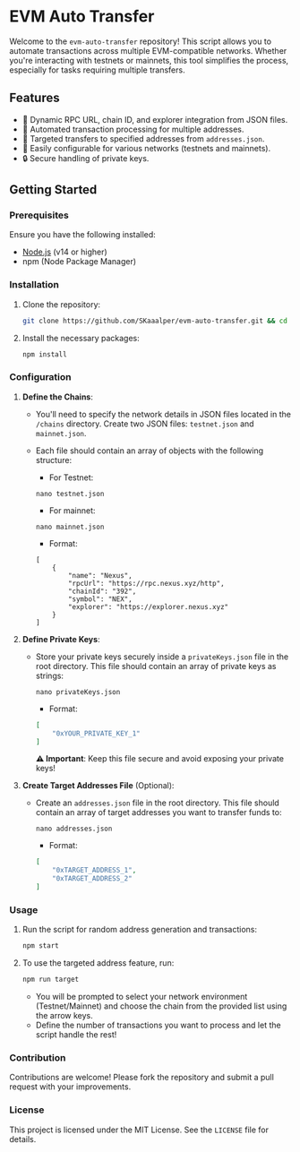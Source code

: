 # EVM Auto Transfer

Welcome to the `evm-auto-transfer` repository! This script allows you to automate transactions across multiple EVM-compatible networks. Whether you're interacting with testnets or mainnets, this tool simplifies the process, especially for tasks requiring multiple transfers.

## Features

- 📡 Dynamic RPC URL, chain ID, and explorer integration from JSON files.
- 🔄 Automated transaction processing for multiple addresses.
- 🎯 Targeted transfers to specified addresses from `addresses.json`.
- 🚀 Easily configurable for various networks (testnets and mainnets).
- 🔒 Secure handling of private keys.

## Getting Started

### Prerequisites

Ensure you have the following installed:

- [Node.js](https://nodejs.org/) (v14 or higher)
- npm (Node Package Manager)

### Installation

1. Clone the repository:

   ```bash
   git clone https://github.com/SKaaalper/evm-auto-transfer.git && cd evm-auto-transfer
   ```

2. Install the necessary packages:

   ```bash
   npm install
   ```

### Configuration

1. **Define the Chains**:

   - You'll need to specify the network details in JSON files located in the `/chains` directory. Create two JSON files: `testnet.json` and `mainnet.json`.
   - Each file should contain an array of objects with the following structure:
  
     - For Testnet:
     ```
     nano testnet.json
     ```
  
     - For mainnet:
     ```
     nano mainnet.json
     ```
     
     - Format:

     ```
     [
         {
             "name": "Nexus",
             "rpcUrl": "https://rpc.nexus.xyz/http",
             "chainId": "392",
             "symbol": "NEX",
             "explorer": "https://explorer.nexus.xyz"
         }
     ]
     ```


2. **Define Private Keys**:

   - Store your private keys securely inside a `privateKeys.json` file in the root directory. This file should contain an array of private keys as strings:
     ```
     nano privateKeys.json
     ```
     - Format:

     ```json
     [
         "0xYOUR_PRIVATE_KEY_1"
     ]
     ```

     **⚠️ Important**: Keep this file secure and avoid exposing your private keys!

3. **Create Target Addresses File** (Optional):

   - Create an `addresses.json` file in the root directory. This file should contain an array of target addresses you want to transfer funds to:
     ```
     nano addresses.json
     ```
     
     - Format:

     ```json
     [
         "0xTARGET_ADDRESS_1",
         "0xTARGET_ADDRESS_2"
     ]
     ```

### Usage

1. Run the script for random address generation and transactions:

   ```bash
   npm start
   ```

2. To use the targeted address feature, run:

   ```bash
   npm run target
   ```

   - You will be prompted to select your network environment (Testnet/Mainnet) and choose the chain from the provided list using the arrow keys.
   - Define the number of transactions you want to process and let the script handle the rest!

### Contribution

Contributions are welcome! Please fork the repository and submit a pull request with your improvements.

### License

This project is licensed under the MIT License. See the `LICENSE` file for details.
